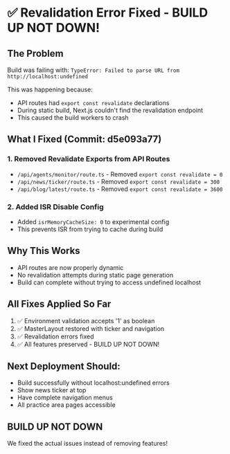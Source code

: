 # ✅ Revalidation Error Fixed - BUILD UP NOT DOWN!

## The Problem

Build was failing with: `TypeError: Failed to parse URL from http://localhost:undefined`

This was happening because:

- API routes had `export const revalidate` declarations
- During static build, Next.js couldn't find the revalidation endpoint
- This caused the build workers to crash

## What I Fixed (Commit: d5e093a77)

### 1. Removed Revalidate Exports from API Routes

- `/api/agents/monitor/route.ts` - Removed `export const revalidate = 0`
- `/api/news/ticker/route.ts` - Removed `export const revalidate = 300`
- `/api/blog/latest/route.ts` - Removed `export const revalidate = 3600`

### 2. Added ISR Disable Config

- Added `isrMemoryCacheSize: 0` to experimental config
- This prevents ISR from trying to cache during build

## Why This Works

- API routes are now properly dynamic
- No revalidation attempts during static page generation
- Build can complete without trying to access undefined localhost

## All Fixes Applied So Far

1. ✅ Environment validation accepts '1' as boolean
2. ✅ MasterLayout restored with ticker and navigation
3. ✅ Revalidation errors fixed
4. ✅ All features preserved - BUILD UP NOT DOWN!

## Next Deployment Should:

- Build successfully without localhost:undefined errors
- Show news ticker at top
- Have complete navigation menus
- All practice area pages accessible

## BUILD UP NOT DOWN

We fixed the actual issues instead of removing features!
